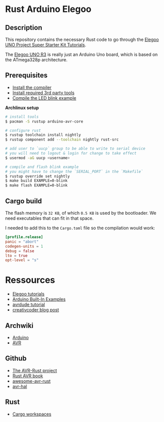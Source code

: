 # Rust Arduino Elegoo

## Description

This repository contains the necessary Rust code to go through the [Elegoo UNO Project Super Starter Kit Tutorials](https://www.elegoo.com/blogs/arduino-projects/elegoo-uno-project-super-starter-kit-tutorial).

The [Elegoo UNO R3](./elegoo_uno_datasheet.pdf) is really just an Arduino Uno board, which is based on the ATmega328p architecture.

## Prerequisites

- [Install the compiler](https://book.avr-rust.com/002-installing-the-compiler.html)
- [Install required 3rd party tools](https://book.avr-rust.com/002.1-installing-required-third-party-tools.html)
- [Compile the LED blink example](https://github.com/avr-rust/blink)

**Archlinux setup**

```bash
# install tools
$ pacman -S rustup arduino-avr-core

# configure rust
$ rustup toolchain install nightly
$ rustup component add --toolchain nightly rust-src

# add user to `uucp` group to be able to write to serial device
# you will need to logout & login for change to take effect
$ usermod -aG uucp <username>

# compile and flash blink example
# you might have to change the `SERIAL_PORT` in the `Makefile`
$ rustup override set nightly
$ make build EXAMPLE=0-blink
$ make flash EXAMPLE=0-blink
```

## Cargo build

The flash memory is `32 KB`, of which `0.5 KB` is used by the bootloader. We need executables that can fit in that space.

I needed to add this to the `Cargo.toml` file so the compilation would work:

```toml
[profile.release]
panic = "abort"
codegen-units = 1
debug = false
lto = true
opt-level = "s"
```

# Ressources

- [Elegoo tutorials](https://www.elegoo.com/pages/arduino-kits-support-files)
- [Arduino Built-In Examples](https://www.arduino.cc/en/Tutorial/BuiltInExamples)
- [avrdude tutorial](http://ladyada.net/learn/avr/avrdude.html)
- [creativcoder blog post](https://dev.to/creativcoder/how-to-run-rust-on-arduino-uno-40c0)

## Archwiki

- [Arduino](https://wiki.archlinux.org/index.php/Arduino)
- [AVR](https://wiki.archlinux.org/index.php/AVR)

## Github

- [The AVR-Rust project](https://github.com/avr-rust)
- [Rust AVR book](https://book.avr-rust.com/)
- [awesome-avr-rust](https://github.com/avr-rust/awesome-avr-rust)
- [avr-hal](https://github.com/Rahix/avr-hal)

## Rust

- [Cargo workspaces](https://doc.rust-lang.org/book/ch14-03-cargo-workspaces.html)
